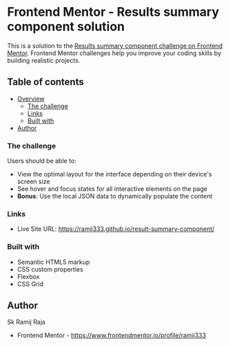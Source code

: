 # Frontend Mentor - Results summary component solution

This is a solution to the [Results summary component challenge on Frontend Mentor](https://www.frontendmentor.io/challenges/results-summary-component-CE_K6s0maV). Frontend Mentor challenges help you improve your coding skills by building realistic projects. 

## Table of contents

- [Overview](#overview)
  - [The challenge](#the-challenge)
  - [Links](#links)
  - [Built with](#built-with)
- [Author](#author)




### The challenge

Users should be able to:

- View the optimal layout for the interface depending on their device's screen size
- See hover and focus states for all interactive elements on the page
- **Bonus**: Use the local JSON data to dynamically populate the content



### Links

- Live Site URL:  https://ramij333.github.io/result-summary-component/


### Built with

- Semantic HTML5 markup
- CSS custom properties
- Flexbox
- CSS Grid



## Author

Sk Ramij Raja
- Frontend Mentor - https://www.frontendmentor.io/profile/ramij333



